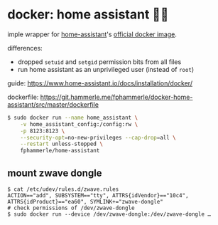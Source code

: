 # docker: home assistant 🏡🐳

imple wrapper for
[home-assistant](https://github.com/home-assistant/home-assistant)'s
[official docker image](https://hub.docker.com/r/homeassistant/home-assistant).

differences:
* dropped `setuid` and `setgid` permission bits from all files
* run home assistant as an unprivileged user (instead of `root`)

guide: https://www.home-assistant.io/docs/installation/docker/

dockerfile: https://git.hammerle.me/fphammerle/docker-home-assistant/src/master/dockerfile

```sh
$ sudo docker run --name home_assistant \
    -v home_assistant_config:/config:rw \
    -p 8123:8123 \
    --security-opt=no-new-privileges --cap-drop=all \
    --restart unless-stopped \
    fphammerle/home-assistant
```

## mount zwave dongle

```
$ cat /etc/udev/rules.d/zwave.rules
ACTION=="add", SUBSYSTEM=="tty", ATTRS{idVendor}=="10c4", ATTRS{idProduct}=="ea60", SYMLINK+="zwave-dongle"
# check permissions of /dev/zwave-dongle
$ sudo docker run --device /dev/zwave-dongle:/dev/zwave-dongle …
```
